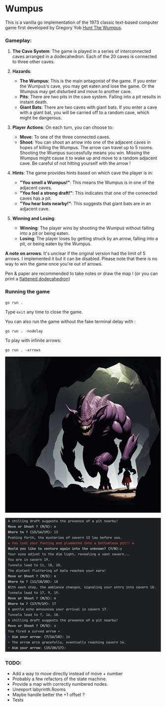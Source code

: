 # Wumpus
This is a vanilla go implementation of the 1973 classic text-based computer game first developed by Gregory Yob [Hunt The Wumpus](https://en.wikipedia.org/wiki/Hunt_the_Wumpus).

### Gameplay:

1. **The Cave System**: The game is played in a series of interconnected caves arranged in a dodecahedron. Each of the 20 caves is connected to three other caves.

2. **Hazards**:
   - **The Wumpus**: This is the main antagonist of the game. If you enter the Wumpus's cave, you may get eaten and lose the game. Or the Wumpus may get disturbed and move to another cave.
   - **Pits**: There are two pits in the cave system. Falling into a pit results in instant death.
   - **Giant Bats**: There are two caves with giant bats. If you enter a cave with a giant bat, you will be carried off to a random cave, which might be dangerous.

3. **Player Actions**: On each turn, you can choose to:
   - **Move**: To one of the three connected caves.
   - **Shoot**: You can shoot an arrow into one of the adjacent caves in hopes of killing the Wumpus. The arrow can travel up to 5 rooms. Shooting the Wumpus successfully means you win. Missing the Wumpus might cause it to wake up and move to a random adjacent cave. Be careful of not hitting yourself with the arrow !
   
4. **Hints**: The game provides hints based on which cave the player is in:
   - **"You smell a Wumpus!"**: This means the Wumpus is in one of the adjacent caves.
   - **"You feel a strong draft!"**: This indicates that one of the connected caves has a pit.
   - **"You hear bats nearby!"**: This suggests that giant bats are in an adjacent cave.

5. **Winning and Losing**:
   - **Winning**: The player wins by shooting the Wumpus without falling into a pit or being eaten.
   - **Losing**: The player loses by getting struck by an arrow, falling into a pit, or being eaten by the Wumpus.

**A note on arrows**: It's unclear if the original version had the limit of 5 arrows. I implemented it but it can be disabled. Please note that there is no way to win the game once you're out of arrows.

Pen & paper are recommended to take notes or draw the map ! (or you can print a [flattened dodecahedron](https://people.math.sc.edu/Burkardt/data/grf/dodecahedron.png))

### Running the game
```
go run .
```
Type `exit` any time to close the game.

You can also run the game without the fake terminal delay with :
```
go run . -nodelay
```
To play with infinite arrows:
```
go run . -arrows
```

![cover](cover.png)

![screenshot](screenshot.png)

### TODO:
* Add a way to move directly instead of move + number
* Probably a few refactors of the state machine.
* Provide a map with correctly numbered nodes.
* Unexport labyrinth.Rooms
* Maybe handle better the +1 offset ?
* Tests
